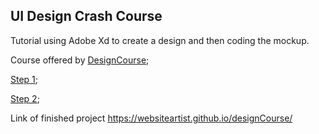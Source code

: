 ## UI Design Crash Course

Tutorial using Adobe Xd  to create a design and then coding the mockup.

Course offered by [DesignCourse](https://www.youtube.com/channel/UCVyRiMvfUNMA1UPlDPzG5Ow);

[Step 1](https://www.youtube.com/watch?v=_Hp_dI0DzY4);

[Step 2](https://www.youtube.com/watch?v=8gNrZ4lAnAw);

Link of finished project https://websiteartist.github.io/designCourse/